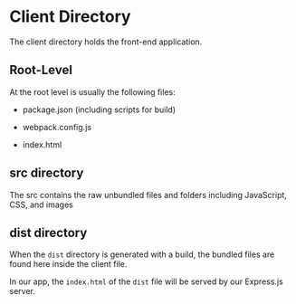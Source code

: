 [//]: # (TODO: Add comments on what files and directories are included in the client directory)

# Client Directory

The client directory holds the front-end application.

## Root-Level

At the root level is usually the following files:

* package.json (including scripts for build)

* webpack.config.js

* index.html

## src directory

The src contains the raw unbundled files and folders including JavaScript, CSS, and images

## dist directory

When the `dist` directory is generated with a build, the bundled files are found here inside the client file.

In our app, the `index.html` of the `dist` file will be served by our Express.js server.
